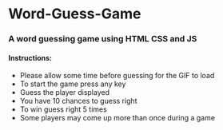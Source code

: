 # Word-Guess-Game
### A word guessing game using HTML CSS and JS

#### Instructions: 
* Please allow some time before guessing for the GIF to load
* To start the game press any key
* Guess the player displayed
* You have 10 chances to guess right
* To win guess right 5 times
* Some players may come up more than once during a game
